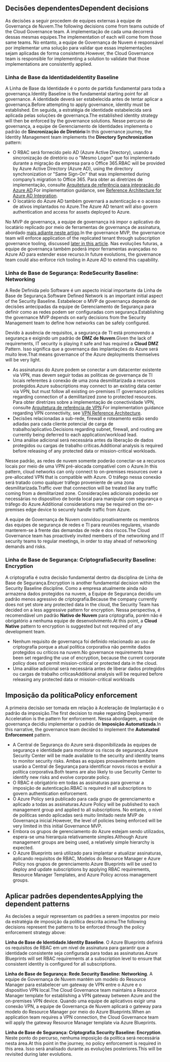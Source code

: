 <!-- TEMPLATE FILE - DO NOT ADD METADATA -->

## <a name="dependent-decisions"></a><span data-ttu-id="ba284-101">Decisões dependentes</span><span class="sxs-lookup"><span data-stu-id="ba284-101">Dependent decisions</span></span>

<span data-ttu-id="ba284-102">As decisões a seguir procedem de equipes externas à equipe de Governança de Nuvem.</span><span class="sxs-lookup"><span data-stu-id="ba284-102">The following decisions come from teams outside of the Cloud Governance team.</span></span> <span data-ttu-id="ba284-103">A implementação de cada uma decorrerá dessas mesmas equipes.</span><span class="sxs-lookup"><span data-stu-id="ba284-103">The implementation of each will come from those same teams.</span></span> <span data-ttu-id="ba284-104">No entanto, a equipe de Governança de Nuvem é responsável por implementar uma solução para validar que essas implementações sejam aplicadas de forma consistente.</span><span class="sxs-lookup"><span data-stu-id="ba284-104">However, the Cloud Governance team is responsible for implementing a solution to validate that those implementations are consistently applied.</span></span>

### <a name="identity-baseline"></a><span data-ttu-id="ba284-105">Linha de Base da Identidade</span><span class="sxs-lookup"><span data-stu-id="ba284-105">Identity Baseline</span></span>

<span data-ttu-id="ba284-106">A Linha de Base da Identidade é o ponto de partida fundamental para toda a governança.</span><span class="sxs-lookup"><span data-stu-id="ba284-106">Identity Baseline is the fundamental starting point for all governance.</span></span> <span data-ttu-id="ba284-107">A identidade deverá ser estabelecida antes de tentar aplicar a governança.</span><span class="sxs-lookup"><span data-stu-id="ba284-107">Before attempting to apply governance, identity must be established.</span></span> <span data-ttu-id="ba284-108">Em seguida, a estratégia de identidade estabelecida será aplicada pelas soluções de governança.</span><span class="sxs-lookup"><span data-stu-id="ba284-108">The established identity strategy will then be enforced by the governance solutions.</span></span>
<span data-ttu-id="ba284-109">Nesse percurso de governança, a equipe de Gerenciamento de Identidades implementa o padrão de **Sincronização de Diretório**:</span><span class="sxs-lookup"><span data-stu-id="ba284-109">In this governance journey, the Identity Management team implements the **Directory Synchronization** pattern:</span></span>

- <span data-ttu-id="ba284-110">O RBAC será fornecido pelo AD (Azure Active Directory), usando a sincronização de diretório ou o "Mesmo Logon" que foi implementado durante a migração da empresa para o Office 365.</span><span class="sxs-lookup"><span data-stu-id="ba284-110">RBAC will be provided by Azure Active Directory (Azure AD), using the directory synchronization or "Same Sign-On" that was implemented during company’s migration to Office 365.</span></span> <span data-ttu-id="ba284-111">Para obter as diretrizes de implementação, consulte [Arquitetura de referência para integração do Azure AD](/azure/architecture/reference-architectures/identity/azure-ad).</span><span class="sxs-lookup"><span data-stu-id="ba284-111">For implementation guidance, see [Reference Architecture for Azure AD Integration](/azure/architecture/reference-architectures/identity/azure-ad).</span></span>
- <span data-ttu-id="ba284-112">O locatário do Azure AD também governará a autenticação e o acesso de ativos implantados no Azure.</span><span class="sxs-lookup"><span data-stu-id="ba284-112">The Azure AD tenant will also govern authentication and access for assets deployed to Azure.</span></span>

<span data-ttu-id="ba284-113">No MVP de governança, a equipe de governança irá impor o aplicativo do locatário replicado por meio de ferramentas de governança de assinatura, abordado [mais adiante neste artigo](#subscription-model).</span><span class="sxs-lookup"><span data-stu-id="ba284-113">In the governance MVP, the governance team will enforce application of the replicated tenant through subscription governance tooling, discussed [later in this article](#subscription-model).</span></span> <span data-ttu-id="ba284-114">Nas evoluções futuras, a equipe de governança também poderá impor ferramentas avançadas no Azure AD para estender esse recurso.</span><span class="sxs-lookup"><span data-stu-id="ba284-114">In future evolutions, the governance team could also enforce rich tooling in Azure AD to extend this capability.</span></span>

### <a name="security-baseline-networking"></a><span data-ttu-id="ba284-115">Linha de Base de Segurança: Rede</span><span class="sxs-lookup"><span data-stu-id="ba284-115">Security Baseline: Networking</span></span>

<span data-ttu-id="ba284-116">A Rede Definida pelo Software é um aspecto inicial importante da Linha de Base de Segurança.</span><span class="sxs-lookup"><span data-stu-id="ba284-116">Software Defined Network is an important initial aspect of the Security Baseline.</span></span> <span data-ttu-id="ba284-117">Estabelecer o MVP de governança depende de decisões antecipadas da equipe de Gerenciamento de Segurança para definir como as redes podem ser configuradas com segurança.</span><span class="sxs-lookup"><span data-stu-id="ba284-117">Establishing the governance MVP depends on early decisions from the Security Management team to define how networks can be safely configured.</span></span>

<span data-ttu-id="ba284-118">Devido à ausência de requisitos, a segurança de TI está promovendo a segurança e exigindo um padrão de **DMZ de Nuvem**.</span><span class="sxs-lookup"><span data-stu-id="ba284-118">Given the lack of requirements, IT security is playing it safe and has required a **Cloud DMZ** Pattern.</span></span> <span data-ttu-id="ba284-119">Isso significa que a governança das implantações do Azure será muito leve.</span><span class="sxs-lookup"><span data-stu-id="ba284-119">That means governance of the Azure deployments themselves will be very light.</span></span>

- <span data-ttu-id="ba284-120">As assinaturas do Azure podem se conectar a um datacenter existente via VPN, mas devem seguir todas as políticas de governança de TI locais referentes à conexão de uma zona desmilitarizada a recursos protegidos.</span><span class="sxs-lookup"><span data-stu-id="ba284-120">Azure subscriptions may connect to an existing data center via VPN, but must follow all existing on-premises IT governance policies regarding connection of a demilitarized zone to protected resources.</span></span> <span data-ttu-id="ba284-121">Para obter diretrizes sobre a implementação de conectividade VPN, consulte [Arquitetura de referência de VPN](/azure/architecture/reference-architectures/hybrid-networking/vpn).</span><span class="sxs-lookup"><span data-stu-id="ba284-121">For implementation guidance regarding VPN connectivity, see [VPN Reference Architecture](/azure/architecture/reference-architectures/hybrid-networking/vpn).</span></span>
- <span data-ttu-id="ba284-122">Decisões relacionadas a sub-rede, firewall e roteamento estão sendo adiadas para cada cliente potencial de carga de trabalho/aplicativo.</span><span class="sxs-lookup"><span data-stu-id="ba284-122">Decisions regarding subnet, firewall, and routing are currently being deferred to each application/workload lead.</span></span>
- <span data-ttu-id="ba284-123">Uma análise adicional será necessária antes da liberação de dados protegidos ou cargas de trabalho críticas.</span><span class="sxs-lookup"><span data-stu-id="ba284-123">Additional analysis is required before releasing of any protected data or mission-critical workloads.</span></span>

<span data-ttu-id="ba284-124">Nesse padrão, as redes de nuvem somente poderão conectar-se a recursos locais por meio de uma VPN pré-alocada compatível com o Azure.</span><span class="sxs-lookup"><span data-stu-id="ba284-124">In this pattern, cloud networks can only connect to on-premises resources over a pre-allocated VPN that is compatible with Azure.</span></span> <span data-ttu-id="ba284-125">O tráfego nessa conexão será tratado como qualquer tráfego proveniente de uma zona desmilitarizada.</span><span class="sxs-lookup"><span data-stu-id="ba284-125">Traffic over that connection will be treated like any traffic coming from a demilitarized zone.</span></span> <span data-ttu-id="ba284-126">Considerações adicionais poderão ser necessárias no dispositivo de borda local para manipular com segurança o tráfego do Azure.</span><span class="sxs-lookup"><span data-stu-id="ba284-126">Additional considerations may be required on the on-premises edge device to securely handle traffic from Azure.</span></span>

<span data-ttu-id="ba284-127">A equipe de Governança de Nuvem convidou proativamente os membros das equipes de segurança de redes e TI para reuniões regulares, visando manterem-se à frente das demandas de rede e dos riscos.</span><span class="sxs-lookup"><span data-stu-id="ba284-127">The Cloud Governance team has proactively invited members of the networking and IT security teams to regular meetings, in order to stay ahead of networking demands and risks.</span></span>

### <a name="security-baseline-encryption"></a><span data-ttu-id="ba284-128">Linha de Base de Segurança: Criptografia</span><span class="sxs-lookup"><span data-stu-id="ba284-128">Security Baseline: Encryption</span></span>

<span data-ttu-id="ba284-129">A criptografia é outra decisão fundamental dentro da disciplina de Linha de Base de Segurança.</span><span class="sxs-lookup"><span data-stu-id="ba284-129">Encryption is another fundamental decision within the Security Baseline discipline.</span></span> <span data-ttu-id="ba284-130">Como a empresa atualmente ainda não armazena dados protegidos na nuvem, a Equipe de Segurança decidiu um padrão menos agressivo de criptografia.</span><span class="sxs-lookup"><span data-stu-id="ba284-130">Because the company currently does not yet store any protected data in the cloud, the Security Team has decided on a less aggressive pattern for encryption.</span></span>
<span data-ttu-id="ba284-131">Nessa perspectiva, é recomendável um padrão **Nativo de Nuvem** para criptografia, porém não é obrigatório a nenhuma equipe de desenvolvimento.</span><span class="sxs-lookup"><span data-stu-id="ba284-131">At this point, a **Cloud Native** pattern to encryption is suggested but not required of any development team.</span></span>

- <span data-ttu-id="ba284-132">Nenhum requisito de governança foi definido relacionado ao uso de criptografia porque a atual política corporativa não permite dados protegidos ou críticos na nuvem.</span><span class="sxs-lookup"><span data-stu-id="ba284-132">No governance requirements have been set regarding the use of encryption, because the current corporate policy does not permit mission-critical or protected data in the cloud.</span></span>
- <span data-ttu-id="ba284-133">Uma análise adicional será necessária antes de liberar dados protegidos ou cargas de trabalho críticas</span><span class="sxs-lookup"><span data-stu-id="ba284-133">Additional analysis will be required before releasing any protected data or mission-critical workloads</span></span>

## <a name="policy-enforcement"></a><span data-ttu-id="ba284-134">Imposição da política</span><span class="sxs-lookup"><span data-stu-id="ba284-134">Policy enforcement</span></span>

<span data-ttu-id="ba284-135">A primeira decisão ser tomada em relação à Aceleração de Implantação é o padrão da imposição.</span><span class="sxs-lookup"><span data-stu-id="ba284-135">The first decision to make regarding Deployment Acceleration is the pattern for enforcement.</span></span> <span data-ttu-id="ba284-136">Nessa abordagem, a equipe de governança decidiu implementar o padrão de **Imposição Automatizada**.</span><span class="sxs-lookup"><span data-stu-id="ba284-136">In this narrative, the governance team decided to implement the **Automated Enforcement** pattern.</span></span>

- <span data-ttu-id="ba284-137">A Central de Segurança do Azure será disponibilizada às equipes de segurança e identidade para monitorar os riscos de segurança.</span><span class="sxs-lookup"><span data-stu-id="ba284-137">Azure Security Center will be made available to the security and identity teams to monitor security risks.</span></span> <span data-ttu-id="ba284-138">Ambas as equipes provavelmente também usarão a Central de Segurança para identificar novos riscos e evoluir a política corporativa.</span><span class="sxs-lookup"><span data-stu-id="ba284-138">Both teams are also likely to use Security Center to identify new risks and evolve corporate policy.</span></span>
- <span data-ttu-id="ba284-139">O RBAC é obrigatório em todas as assinaturas para governar a imposição de autenticação.</span><span class="sxs-lookup"><span data-stu-id="ba284-139">RBAC is required in all subscriptions to govern authentication enforcement.</span></span>
- <span data-ttu-id="ba284-140">O Azure Policy será publicado para cada grupo de gerenciamento e aplicado a todas as assinaturas.</span><span class="sxs-lookup"><span data-stu-id="ba284-140">Azure Policy will be published to each management group and applied to all subscriptions.</span></span> <span data-ttu-id="ba284-141">No entanto, o nível de políticas sendo aplicadas será muito limitado neste MVP de Governança inicial.</span><span class="sxs-lookup"><span data-stu-id="ba284-141">However, the level of policies being enforced will be very limited in this initial Governance MVP.</span></span>
- <span data-ttu-id="ba284-142">Embora os grupos de gerenciamento do Azure estejam sendo utilizados, espera-se uma hierarquia relativamente simples.</span><span class="sxs-lookup"><span data-stu-id="ba284-142">Although Azure management groups are being used, a relatively simple hierarchy is expected.</span></span>
- <span data-ttu-id="ba284-143">O Azure Blueprints será utilizado para implantar e atualizar assinaturas, aplicando requisitos de RBAC, Modelos do Resource Manager e Azure Policy nos grupos de gerenciamento.</span><span class="sxs-lookup"><span data-stu-id="ba284-143">Azure Blueprints will be used to deploy and update subscriptions by applying RBAC requirements, Resource Manager Templates, and Azure Policy across management groups.</span></span>

## <a name="applying-the-dependent-patterns"></a><span data-ttu-id="ba284-144">Aplicar padrões dependentes</span><span class="sxs-lookup"><span data-stu-id="ba284-144">Applying the dependent patterns</span></span>

<span data-ttu-id="ba284-145">As decisões a seguir representam os padrões a serem impostos por meio da estratégia de imposição da política descrita acima:</span><span class="sxs-lookup"><span data-stu-id="ba284-145">The following decisions represent the patterns to be enforced through the policy enforcement strategy above:</span></span>

<span data-ttu-id="ba284-146">**Linha de Base de Identidade**.</span><span class="sxs-lookup"><span data-stu-id="ba284-146">**Identity Baseline**.</span></span> <span data-ttu-id="ba284-147">O Azure Blueprints definirá os requisitos de RBAC em um nível de assinatura para garantir que a identidade consistente seja configurada para todas as assinaturas.</span><span class="sxs-lookup"><span data-stu-id="ba284-147">Azure Blueprints will set RBAC requirements at a subscription level to ensure that consistent identity is configured for all subscriptions.</span></span>

<span data-ttu-id="ba284-148">**Linha de Base de Segurança: Rede**.</span><span class="sxs-lookup"><span data-stu-id="ba284-148">**Security Baseline: Networking**.</span></span> <span data-ttu-id="ba284-149">A equipe de Governança de Nuvem mantém um modelo do Resource Manager para estabelecer um gateway de VPN entre o Azure e o dispositivo VPN local.</span><span class="sxs-lookup"><span data-stu-id="ba284-149">The Cloud Governance team maintains a Resource Manager template for establishing a VPN gateway between Azure and the on-premises VPN device.</span></span> <span data-ttu-id="ba284-150">Quando uma equipe de aplicativos exigir uma conexão VPN, a equipe de Governança de Nuvem aplicará o gateway para modelo do Resource Manager por meio do Azure Blueprints.</span><span class="sxs-lookup"><span data-stu-id="ba284-150">When an application team requires a VPN connection, the Cloud Governance team will apply the gateway Resource Manager template via Azure Blueprints.</span></span>

<span data-ttu-id="ba284-151">**Linha de Base de Segurança: Criptografia**.</span><span class="sxs-lookup"><span data-stu-id="ba284-151">**Security Baseline: Encryption**.</span></span> <span data-ttu-id="ba284-152">Neste ponto do percurso, nenhuma imposição da política será necessária nesta área.</span><span class="sxs-lookup"><span data-stu-id="ba284-152">At this point in the journey, no policy enforcement is required in this area.</span></span> <span data-ttu-id="ba284-153">Isso será analisado durante as evoluções posteriores.</span><span class="sxs-lookup"><span data-stu-id="ba284-153">This will be revisited during later evolutions.</span></span>
